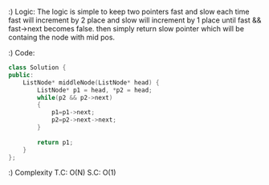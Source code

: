 :) Logic:
The logic is simple to keep two pointers fast and slow each time fast will increment by 2 place and slow will increment by 1
place until fast && fast->next becomes false. then simply return slow pointer which will be containg the node with mid pos.

:) Code:
``` cpp
class Solution {
public:
    ListNode* middleNode(ListNode* head) {
        ListNode* p1 = head, *p2 = head;
        while(p2 && p2->next)
        {
            p1=p1->next;
            p2=p2->next->next;
        }
        
        return p1;
    }
};
```
:) Complexity 
T.C: O(N)
S.C: O(1)